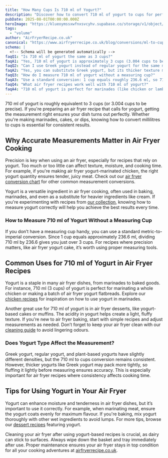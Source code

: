 ```yaml
---
title: "How Many Cups Is 710 ml of Yogurt?"
description: "Discover how to convert 710 ml of yogurt to cups for perfect air fryer recipes. Get accurate measurements for baking and cooking every time!"
pubDate: 2025-08-01T00:00:00.000Z
heroImage: "https://klueoymssxwfnxsvcyhv.supabase.co/storage/v1/object/public/Shmucket/how-many-cups-is-710-ml-of-yogurt.webp"
tags:
  - "volume"
author: "AirFryerRecipe.co.uk"
canonical: "https://www.airfryerrecipe.co.uk/blog/conversions/ml-to-cups/how-many-cups-is-710-ml-of-yogurt"
schema: |
  <!-- Schema will be generated automatically -->
faqQ1: "Is 710 ml of yogurt the same as 3 cups?"
faqA1: "Yes, 710 ml of yogurt is approximately 3 cups (3.004 cups to be exact). This conversion is useful for air fryer recipes where precise measurements matter, such as baking or marinating."
faqQ2: "Can I use Greek yogurt instead of regular yogurt for the same measurement?"
faqA2: "Yes, you can substitute Greek yogurt, but its thicker texture may affect the final dish. Lightly fluff it before measuring to ensure accuracy, especially in air fryer baking."
faqQ3: "How do I measure 710 ml of yogurt without a measuring cup?"
faqA3: "Use a standard conversion: 1 cup equals roughly 236.6 ml, so 710 ml is just over 3 cups. For best results, use a kitchen scale or proper measuring tools."
faqQ4: "What air fryer recipes work well with 710 ml of yogurt?"
faqA4: "710 ml of yogurt is perfect for marinades (like chicken or lamb), air fryer cakes, or dips. Check our <a href=https://www.airfryerrecipe.co.uk/recipes>recipe collection</a> for ideas tailored to your air fryer."
---
```

<p>710 ml of yogurt is roughly equivalent to 3 cups (or 3.004 cups to be precise). If you're preparing an air fryer recipe that calls for yogurt, getting the measurement right ensures your dish turns out perfectly. Whether you're making marinades, cakes, or dips, knowing how to convert millilitres to cups is essential for consistent results.</p>  

<h2>Why Accurate Measurements Matter in Air Fryer Cooking</h2>  
<p>Precision is key when using an air fryer, especially for recipes that rely on yogurt. Too much or too little can affect texture, moisture, and cooking time. For example, if you're making air fryer yogurt-marinated chicken, the right yogurt quantity ensures tender, juicy meat. Check out our <a href=https://www.airfryerrecipe.co.uk/air-fryer-conversion-chart>air fryer conversion chart</a> for other common measurement conversions.</p>  

<p>Yogurt is a versatile ingredient in air fryer cooking, often used in baking, marinades, and even as a substitute for heavier ingredients like cream. If you're experimenting with recipes from <a href=https://www.airfryerrecipe.co.uk/recipes>our collection</a>, knowing how to measure yogurt correctly will help you achieve the best results every time.</p>  

<h3>How to Measure 710 ml of Yogurt Without a Measuring Cup</h3>  
<p>If you don’t have a measuring cup handy, you can use a standard metric-to-imperial conversion. Since 1 cup equals approximately 236.6 ml, dividing 710 ml by 236.6 gives you just over 3 cups. For recipes where precision matters, like air fryer yogurt cake, it’s worth using proper measuring tools.</p>  

<h2>Common Uses for 710 ml of Yogurt in Air Fryer Recipes</h2>  
<p>Yogurt is a staple in many air fryer dishes, from marinades to baked goods. For instance, 710 ml (3 cups) of yogurt is perfect for marinating a whole chicken or making a batch of air fryer yogurt flatbreads. Explore our <a href=https://www.airfryerrecipe.co.uk/recipe-category/chicken>chicken recipes</a> for inspiration on how to use yogurt in marinades.</p>  

<p>Another great use for 710 ml of yogurt is in air fryer desserts, like yogurt-based cakes or muffins. The acidity in yogurt helps create a light, fluffy texture. If you're new to air fryer baking, start with simple recipes and adjust measurements as needed. Don’t forget to keep your air fryer clean with our <a href=https://www.airfryerrecipe.co.uk/air-fryer-cleaner>cleaning guide</a> to avoid lingering odours.</p>  

<h3>Does Yogurt Type Affect the Measurement?</h3>  
<p>Greek yogurt, regular yogurt, and plant-based yogurts have slightly different densities, but the 710 ml to cups conversion remains consistent. However, thicker yogurts like Greek yogurt may pack more tightly, so fluffing it lightly before measuring ensures accuracy. This is especially important for air fryer recipes where consistency affects cooking time.</p>  

<h2>Tips for Using Yogurt in Your Air Fryer</h2>  
<p>Yogurt can enhance moisture and tenderness in air fryer dishes, but it’s important to use it correctly. For example, when marinating meat, ensure the yogurt coats evenly for maximum flavour. If you're baking, mix yogurt thoroughly with other wet ingredients to avoid lumps. For more tips, browse our <a href=https://www.airfryerrecipe.co.uk/recipe-category/dessert>dessert recipes</a> featuring yogurt.</p>  

<p>Cleaning your air fryer after using yogurt-based recipes is crucial, as dairy can stick to surfaces. Always wipe down the basket and tray immediately after use. Proper maintenance ensures your air fryer stays in top condition for all your cooking adventures at <a href=https://www.airfryerrecipe.co.uk/>airfryerrecipe.co.uk</a>.</p>
